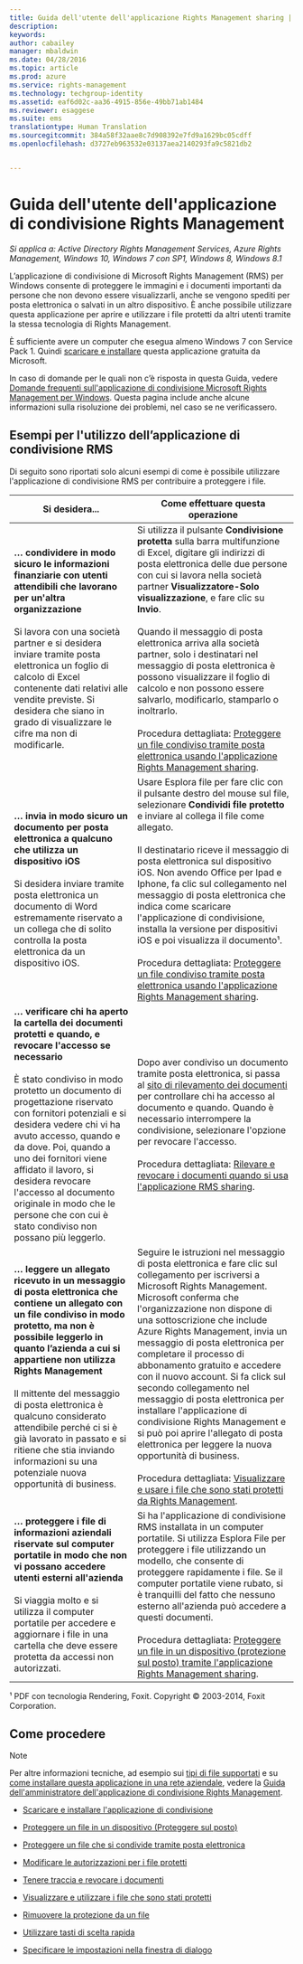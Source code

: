 ```yaml
---
title: Guida dell'utente dell'applicazione Rights Management sharing | Azure RMS
description: 
keywords: 
author: cabailey
manager: mbaldwin
ms.date: 04/28/2016
ms.topic: article
ms.prod: azure
ms.service: rights-management
ms.technology: techgroup-identity
ms.assetid: eaf6d02c-aa36-4915-856e-49bb71ab1484
ms.reviewer: esaggese
ms.suite: ems
translationtype: Human Translation
ms.sourcegitcommit: 384a58f32aae8c7d908392e7fd9a1629bc05cdff
ms.openlocfilehash: d3727eb963532e03137aea2140293fa9c5821db2


---
```


# Guida dell'utente dell'applicazione di condivisione Rights Management

*Si applica a: Active Directory Rights Management Services, Azure Rights Management, Windows 10, Windows 7 con SP1, Windows 8, Windows 8.1*

L’applicazione di condivisione di Microsoft Rights Management (RMS) per Windows consente di proteggere le immagini e i documenti importanti da persone che non devono essere visualizzarli, anche se vengono spediti per posta elettronica o salvati in un altro dispositivo. È anche possibile utilizzare questa applicazione per aprire e utilizzare i file protetti da altri utenti tramite la stessa tecnologia di Rights Management.

È sufficiente avere un computer che esegua almeno Windows 7 con Service Pack 1. Quindi [scaricare e installare](http://go.microsoft.com/fwlink/?LinkId=303970) questa applicazione gratuita da Microsoft.

In caso di domande per le quali non c’è risposta in questa Guida, vedere [Domande frequenti sull'applicazione di condivisione Microsoft Rights Management per Windows](http://go.microsoft.com/fwlink/?LinkId=303971). Questa pagina include anche alcune informazioni sulla risoluzione dei problemi, nel caso se ne verificassero.

## Esempi per l'utilizzo dell’applicazione di condivisione RMS
Di seguito sono riportati solo alcuni esempi di come è possibile utilizzare l'applicazione di condivisione RMS per contribuire a proteggere i file.

|Si desidera...|Come effettuare questa operazione|
|----------------|------------------|
|**… condividere in modo sicuro le informazioni finanziarie con utenti attendibili che lavorano per un'altra organizzazione**<br /><br />Si lavora con una società partner e si desidera inviare tramite posta elettronica un foglio di calcolo di Excel contenente dati relativi alle vendite previste. Si desidera che siano in grado di visualizzare le cifre ma non di modificarle.|Si utilizza il pulsante **Condivisione protetta** sulla barra multifunzione di Excel, digitare gli indirizzi di posta elettronica delle due persone con cui si lavora nella società partner **Visualizzatore-Solo visualizzazione**, e fare clic su **Invio**.<br /><br />Quando il messaggio di posta elettronica arriva alla società partner, solo i destinatari nel messaggio di posta elettronica è possono visualizzare il foglio di calcolo e non possono essere salvarlo, modificarlo, stamparlo o inoltrarlo.<br /><br />Procedura dettagliata: [Proteggere un file condiviso tramite posta elettronica usando l'applicazione Rights Management sharing](sharing-app-protect-by-email.md).|
|**… invia in modo sicuro un documento per posta elettronica a qualcuno che utilizza un dispositivo iOS**<br /><br />Si desidera inviare tramite posta elettronica un documento di Word estremamente riservato a un collega che di solito controlla la posta elettronica da un dispositivo iOS.|Usare Esplora file per fare clic con il pulsante destro del mouse sul file, selezionare **Condividi file protetto** e inviare al collega il file come allegato.<br /><br />Il destinatario riceve il messaggio di posta elettronica sul dispositivo iOS. Non avendo Office per Ipad e Iphone, fa clic sul collegamento nel messaggio di posta elettronica che indica come scaricare l'applicazione di condivisione, installa la versione per dispositivi iOS e poi visualizza il documento¹.<br /><br />Procedura dettagliata: [Proteggere un file condiviso tramite posta elettronica usando l'applicazione Rights Management sharing](sharing-app-protect-by-email.md).|
|**… verificare chi ha aperto la cartella dei documenti protetti e quando, e revocare l'accesso se necessario**<br /><br />È stato condiviso in modo protetto un documento di progettazione riservato con fornitori potenziali e si desidera vedere chi vi ha avuto accesso, quando e da dove. Poi, quando a uno dei fornitori viene affidato il lavoro, si desidera revocare l'accesso al documento originale in modo che le persone che con cui è stato condiviso non possano più leggerlo.|Dopo aver condiviso un documento tramite posta elettronica, si passa al [sito di rilevamento dei documenti](http://go.microsoft.com/fwlink/?LinkId=529562) per controllare chi ha accesso al documento e quando. Quando è necessario interrompere la condivisione, selezionare l'opzione per revocare l'accesso.<br /><br />Procedura dettagliata: [Rilevare e revocare i documenti quando si usa l'applicazione RMS sharing](sharing-app-track-revoke.md).|
|**… leggere un allegato ricevuto in un messaggio di posta elettronica che contiene un allegato con un file condiviso in modo protetto, ma non è possibile leggerlo in quanto l’azienda a cui si appartiene non utilizza Rights Management**<br /><br />Il mittente del messaggio di posta elettronica è qualcuno considerato attendibile perché ci si è già lavorato in passato e si ritiene che stia inviando informazioni su una potenziale nuova opportunità di business.|Seguire le istruzioni nel messaggio di posta elettronica e fare clic sul collegamento per iscriversi a Microsoft Rights Management. Microsoft conferma che l'organizzazione non dispone di una sottoscrizione che include Azure Rights Management, invia un messaggio di posta elettronica per completare il processo di abbonamento gratuito e accedere con il nuovo account. Si fa click sul secondo collegamento nel messaggio di posta elettronica per installare l'applicazione di condivisione Rights Management e si può poi aprire l'allegato di posta elettronica per leggere la nuova opportunità di business.<br /><br />Procedura dettagliata: [Visualizzare e usare i file che sono stati protetti da Rights Management](sharing-app-view-use-files.md).|
|**… proteggere i file di informazioni aziendali riservate sul computer portatile in modo che non vi possano accedere utenti esterni all'azienda**<br /><br />Si viaggia molto e si utilizza il computer portatile per accedere e aggiornare i file in una cartella che deve essere protetta da accessi non autorizzati.|Si ha l'applicazione di condivisione RMS installata in un computer portatile. Si utilizza Esplora File per proteggere i file utilizzando un modello, che consente di proteggere rapidamente i file. Se il computer portatile viene rubato, si è tranquilli del fatto che nessuno esterno all'azienda può accedere a questi documenti.<br /><br />Procedura dettagliata: [Proteggere un file in un dispositivo &#40;protezione sul posto&#41; tramite l'applicazione Rights Management sharing](sharing-app-protect-in-place.md).|
¹ PDF con tecnologia Rendering, Foxit. Copyright © 2003-2014, Foxit Corporation.

## Come procedere
> [!NOTE]
> Per altre informazioni tecniche, ad esempio sui [tipi di file supportati](sharing-app-admin-guide-technical.md#supported-file-types-and-file-name-extensions) e su [come installare questa applicazione in una rete aziendale](sharing-app-admin-guide.md#automatic-deployment-for-the-microsoft-rights-management-sharing-application), vedere la [Guida dell'amministratore dell'applicazione di condivisione Rights Management](sharing-app-admin-guide.md).

- [Scaricare e installare l'applicazione di condivisione](install-sharing-app.md)

- [Proteggere un file in un dispositivo (Proteggere sul posto)](sharing-app-protect-in-place.md)

- [Proteggere un file che si condivide tramite posta elettronica](sharing-app-protect-by-email.md)

- [Modificare le autorizzazioni per i file protetti](sharing-app-reprotect-files.md)

- [Tenere traccia e revocare i documenti](sharing-app-track-revoke.md)

- [Visualizzare e utilizzare i file che sono stati protetti](sharing-app-view-use-files.md)

- [Rimuovere la protezione da un file](sharing-app-remove-protection.md)

- [Utilizzare tasti di scelta rapida](sharing-app-keyboard-shortcuts.md)

- [Specificare le impostazioni nella finestra di dialogo](sharing-app-dialog-box.md)






<!--HONumber=Jul16_HO3-->


